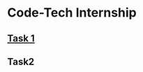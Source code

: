 # Code-Tech Internship
## [Task 1](https://github.com/Keviinn1755/Code-Tech-Assignment/tree/Task-1)
## Task2
